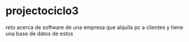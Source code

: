 # projectociclo3
reto acerca de software de una empresa que alquila pc a clientes y tiene una base de datos de estos
